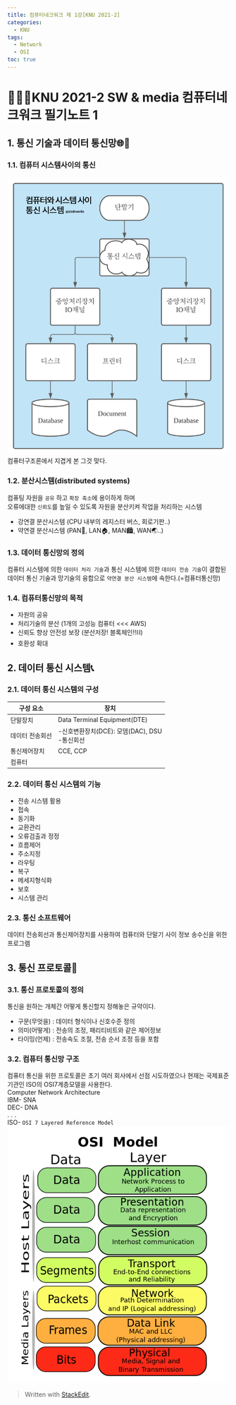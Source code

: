 ```yaml
---
title: 컴퓨터네크워크 제 1강[KNU 2021-2]
categories:
  - KNU
tags:
  - Network
  - OSI
toc: true
---
```


# 👨‍💻🏫KNU 2021-2 SW & media 컴퓨터네크워크 필기노트 1

## 1. 통신 기술과 데이터 통신망🌐🤖

### 1.1. 컴퓨터 시스템사이의 통신 
![img1](/assets/img/network_1.png)
컴퓨터구조론에서 지겹게 본 그것 맞다.

			
### 1.2. 분산시스템(distributed systems)
컴퓨팅 자원을 `공유` 하고 `확장 축소`에 용이하게 하며 <br> 
오류에대한 `신뢰도`를 높일 수 있도록 자원을 분산키켜 작업을 처리하는 시스템<br>
- 강연결 분산시스템 (CPU 내부의 레지스터 버스, 회로기판..) 
- 약연결 분산시스템 (PAN💁, LAN🏠, MAN🏙, WAN🌏..)

### 1.3. 데이터 통신망의 정의

컴퓨터 시스템에 의한 `데이터 처리 기술`과 통신 시스템에 의한 `데이터 전송 기술`이 결합된<br> 데이터 통신 기술과 망기술의 융합으로 
`약연결 분산 시스템`에 속한다.(=컴퓨터통신망)

### 1.4. 컴퓨터통신망의 목적
- 자원의 공유
- 처리기술의 분산 (1개의 고성능 컴퓨터 <<< AWS) 
- 신뢰도 향상 안전성 보장 (분산저장! 블록체인!!⛓)
- 호환성 확대

## 2. 데이터 통신 시스템📞

### 2.1. 데이터 통신 시스템의 구성

| 구성 요소 | 장치 |
|--|--|
|단말장치|Data Terminal Equipment(DTE)|
| 데이터 전송회선 | -신호변환장치(DCE): 모뎀(DAC), DSU <br> -통신회선 |
|통신제어장치|CCE, CCP|
|컴퓨터|  |

### 2.2. 데이터 통신 시스템의 기능

- 전송 시스템 활용
- 접속
- 동기화
- 교환관리
- 오류검출과 정정
- 흐름제어
- 주소지정
- 라우팅
- 복구
- 메세지형식화
- 보호
- 시스템 관리

### 2.3. 통신 소프트웨어

데이터 전송회선과 통신제어장치를 사용하여 컴퓨터와 단말기 사이 정보 송수신을 위한 프로그램


## 3. 통신 프로토콜🤝

### 3.1. 통신 프로토콜의 정의
통신을 원하는 개체간 어떻게 통신할지 정해놓은 규약이다.

- 구문(무엇을) : 데이터 형식이나 신호수준 정의
- 의미(어떻게) : 전송의 조정, 패리티비트와 같은 제어정보 
- 타이밍(언제) : 전송속도 조절, 전송 순서 조정 등을 포함
  
### 3.2. 컴퓨터 통신망 구조 
컴퓨터 통신을 위한 프로토콜은 초기 여러 회사에서 선점 시도하였으나 현재는 국제표준기관인 ISO의 OSI7계층모델을 사용한다.<br>
Computer Network Architecture<br>
IBM- SNA<br>
DEC- DNA<br>
. . .<br>
ISO- `OSI 7 Layered Reference Model`<br>
![img1](/assets/img/network_2.png)

> Written with [StackEdit](https://stackedit.io/).

